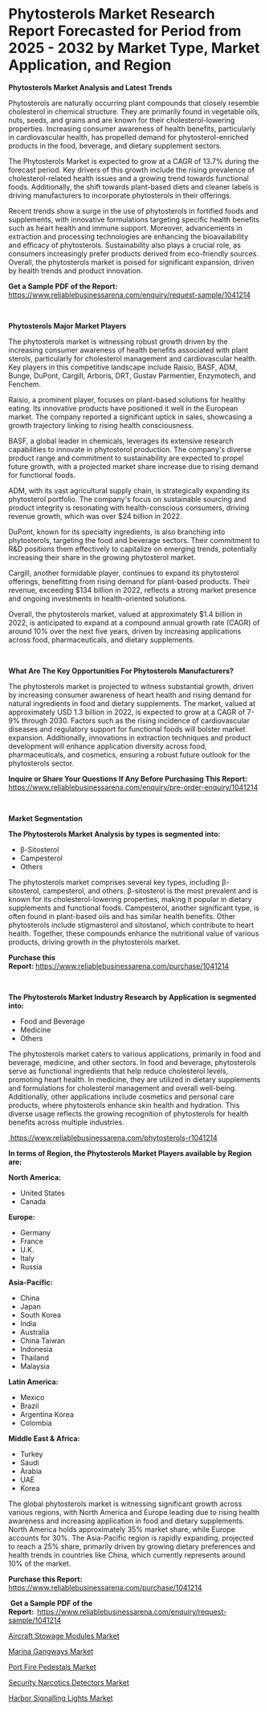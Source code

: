 <p><h1>Phytosterols Market Research Report Forecasted for Period from 2025 -  2032 by Market Type, Market Application, and Region</h1></p><p><strong>Phytosterols Market Analysis and Latest Trends</strong></p>
<p><p>Phytosterols are naturally occurring plant compounds that closely resemble cholesterol in chemical structure. They are primarily found in vegetable oils, nuts, seeds, and grains and are known for their cholesterol-lowering properties. Increasing consumer awareness of health benefits, particularly in cardiovascular health, has propelled demand for phytosterol-enriched products in the food, beverage, and dietary supplement sectors.</p><p>The Phytosterols Market is expected to grow at a CAGR of 13.7% during the forecast period. Key drivers of this growth include the rising prevalence of cholesterol-related health issues and a growing trend towards functional foods. Additionally, the shift towards plant-based diets and cleaner labels is driving manufacturers to incorporate phytosterols in their offerings.</p><p>Recent trends show a surge in the use of phytosterols in fortified foods and supplements, with innovative formulations targeting specific health benefits such as heart health and immune support. Moreover, advancements in extraction and processing technologies are enhancing the bioavailability and efficacy of phytosterols. Sustainability also plays a crucial role, as consumers increasingly prefer products derived from eco-friendly sources. Overall, the phytosterols market is poised for significant expansion, driven by health trends and product innovation.</p></p>
<p><strong>Get a Sample PDF of the Report:&nbsp;</strong> <a href="https://www.reliablebusinessarena.com/enquiry/request-sample/1041214?utm_campaign=3186&utm_medium=2&utm_source=Github&utm_content=ia&utm_term=01042025&utm_id=phytosterols">https://www.reliablebusinessarena.com/enquiry/request-sample/1041214</a></p>
<p>&nbsp;</p>
<p><strong>Phytosterols Major Market Players</strong></p>
<p><p>The phytosterols market is witnessing robust growth driven by the increasing consumer awareness of health benefits associated with plant sterols, particularly for cholesterol management and cardiovascular health. Key players in this competitive landscape include Raisio, BASF, ADM, Bunge, DuPont, Cargill, Arboris, DRT, Gustav Parmentier, Enzymotech, and Fenchem.</p><p>Raisio, a prominent player, focuses on plant-based solutions for healthy eating. Its innovative products have positioned it well in the European market. The company reported a significant uptick in sales, showcasing a growth trajectory linking to rising health consciousness.</p><p>BASF, a global leader in chemicals, leverages its extensive research capabilities to innovate in phytosterol production. The company's diverse product range and commitment to sustainability are expected to propel future growth, with a projected market share increase due to rising demand for functional foods.</p><p>ADM, with its vast agricultural supply chain, is strategically expanding its phytosterol portfolio. The company's focus on sustainable sourcing and product integrity is resonating with health-conscious consumers, driving revenue growth, which was over $24 billion in 2022.</p><p>DuPont, known for its specialty ingredients, is also branching into phytosterols, targeting the food and beverage sectors. Their commitment to R&D positions them effectively to capitalize on emerging trends, potentially increasing their share in the growing phytosterol market.</p><p>Cargill, another formidable player, continues to expand its phytosterol offerings, benefitting from rising demand for plant-based products. Their revenue, exceeding $134 billion in 2022, reflects a strong market presence and ongoing investments in health-oriented solutions.</p><p>Overall, the phytosterols market, valued at approximately $1.4 billion in 2022, is anticipated to expand at a compound annual growth rate (CAGR) of around 10% over the next five years, driven by increasing applications across food, pharmaceuticals, and dietary supplements.</p></p>
<p>&nbsp;</p>
<p><strong>What Are The Key Opportunities For Phytosterols Manufacturers?</strong></p>
<p><p>The phytosterols market is projected to witness substantial growth, driven by increasing consumer awareness of heart health and rising demand for natural ingredients in food and dietary supplements. The market, valued at approximately USD 1.3 billion in 2022, is expected to grow at a CAGR of 7-9% through 2030. Factors such as the rising incidence of cardiovascular diseases and regulatory support for functional foods will bolster market expansion. Additionally, innovations in extraction techniques and product development will enhance application diversity across food, pharmaceuticals, and cosmetics, ensuring a robust future outlook for the phytosterols sector.</p></p>
<p><strong>Inquire or Share Your Questions If Any Before Purchasing This Report:</strong> <a href="https://www.reliablebusinessarena.com/enquiry/pre-order-enquiry/1041214?utm_campaign=3186&utm_medium=2&utm_source=Github&utm_content=ia&utm_term=01042025&utm_id=phytosterols">https://www.reliablebusinessarena.com/enquiry/pre-order-enquiry/1041214</a></p>
<p>&nbsp;</p>
<p><strong>Market Segmentation</strong></p>
<p><strong>The Phytosterols Market Analysis by types is segmented into:</strong></p>
<p><ul><li>β-Sitosterol</li><li>Campesterol</li><li>Others</li></ul></p>
<p><p>The phytosterols market comprises several key types, including β-sitosterol, campesterol, and others. β-sitosterol is the most prevalent and is known for its cholesterol-lowering properties, making it popular in dietary supplements and functional foods. Campesterol, another significant type, is often found in plant-based oils and has similar health benefits. Other phytosterols include stigmasterol and sitostanol, which contribute to heart health. Together, these compounds enhance the nutritional value of various products, driving growth in the phytosterols market.</p></p>
<p><strong>Purchase this Report:&nbsp;</strong><a href="https://www.reliablebusinessarena.com/purchase/1041214?utm_campaign=3186&utm_medium=2&utm_source=Github&utm_content=ia&utm_term=01042025&utm_id=phytosterols">https://www.reliablebusinessarena.com/purchase/1041214</a></p>
<p>&nbsp;</p>
<p><strong>The Phytosterols Market Industry Research by Application is segmented into:</strong></p>
<p><ul><li>Food and Beverage</li><li>Medicine</li><li>Others</li></ul></p>
<p><p>The phytosterols market caters to various applications, primarily in food and beverage, medicine, and other sectors. In food and beverage, phytosterols serve as functional ingredients that help reduce cholesterol levels, promoting heart health. In medicine, they are utilized in dietary supplements and formulations for cholesterol management and overall well-being. Additionally, other applications include cosmetics and personal care products, where phytosterols enhance skin health and hydration. This diverse usage reflects the growing recognition of phytosterols for health benefits across multiple industries.</p></p>
<p><a href="https://www.reliablebusinessarena.com/phytosterols-r1041214?utm_campaign=3186&utm_medium=2&utm_source=Github&utm_content=ia&utm_term=01042025&utm_id=phytosterols">&nbsp;https://www.reliablebusinessarena.com/phytosterols-r1041214</a></p>
<p><strong>In terms of Region, the Phytosterols Market Players available by Region are:</strong></p>
<p>
    <p> <strong> North America: </strong>
        <ul>
            <li>United States</li>
            <li>Canada</li>
        </ul>
        </p> 
    <p> <strong> Europe: </strong>
        <ul>
            <li>Germany</li>
            <li>France</li>
            <li>U.K.</li>
            <li>Italy</li>
            <li>Russia</li>
        </ul>
        </p> 
    <p> <strong> Asia-Pacific: </strong>
        <ul>
            <li>China</li>
            <li>Japan</li>
            <li>South Korea</li>
            <li>India</li>
            <li>Australia</li>
            <li>China Taiwan</li>
            <li>Indonesia</li>
            <li>Thailand</li>
            <li>Malaysia</li>
        </ul>
        </p> 
    <p> <strong> Latin America: </strong>
        <ul>
            <li>Mexico</li>
            <li>Brazil</li>
            <li>Argentina Korea</li>
            <li>Colombia</li>
        </ul>
        </p> 
    <p> <strong> Middle East & Africa: </strong>
        <ul>
            <li>Turkey</li>
            <li>Saudi</li>
            <li>Arabia</li>
            <li>UAE</li>
            <li>Korea</li>
        </ul>
    </p>
    </p>
<p><p>The global phytosterols market is witnessing significant growth across various regions, with North America and Europe leading due to rising health awareness and increasing application in food and dietary supplements. North America holds approximately 35% market share, while Europe accounts for 30%. The Asia-Pacific region is rapidly expanding, projected to reach a 25% share, primarily driven by growing dietary preferences and health trends in countries like China, which currently represents around 10% of the market.</p></p>
<p><strong>Purchase this Report: </strong><a href="https://www.reliablebusinessarena.com/purchase/1041214?utm_campaign=3186&utm_medium=2&utm_source=Github&utm_content=ia&utm_term=01042025&utm_id=phytosterols">https://www.reliablebusinessarena.com/purchase/1041214</a></p>
<p>&nbsp;<strong>Get a Sample PDF of the Report:&nbsp;&nbsp;</strong><a href="https://www.reliablebusinessarena.com/enquiry/request-sample/1041214?utm_campaign=3186&utm_medium=2&utm_source=Github&utm_content=ia&utm_term=01042025&utm_id=phytosterols">https://www.reliablebusinessarena.com/enquiry/request-sample/1041214</a></p>
<p><strong></strong></p>
<p><p><a href="https://www.linkedin.com/pulse/aircraft-stowage-modules-market-analysis-application-sale-imyuf?utm_campaign=3186&utm_medium=2&utm_source=Github&utm_content=ia&utm_term=01042025&utm_id=phytosterols">Aircraft Stowage Modules Market</a></p><p><a href="https://www.linkedin.com/pulse/accurate-data-marina-gangways-market-size-share-volume-growth-hr6hf?utm_campaign=3186&utm_medium=2&utm_source=Github&utm_content=ia&utm_term=01042025&utm_id=phytosterols">Marina Gangways Market</a></p><p><a href="https://www.linkedin.com/pulse/port-fire-pedestals-market-expected-see-rapid-expansion-wg1ff?utm_campaign=3186&utm_medium=2&utm_source=Github&utm_content=ia&utm_term=01042025&utm_id=phytosterols">Port Fire Pedestals Market</a></p><p><a href="https://www.linkedin.com/pulse/security-narcotics-detectors-market-analysis-anticipated-10-cagr-l4o0f?utm_campaign=3186&utm_medium=2&utm_source=Github&utm_content=ia&utm_term=01042025&utm_id=phytosterols">Security Narcotics Detectors Market</a></p><p><a href="https://www.linkedin.com/pulse/harbor-signalling-lights-market-analysis-new-trends-size-2ttkf?utm_campaign=3186&utm_medium=2&utm_source=Github&utm_content=ia&utm_term=01042025&utm_id=phytosterols">Harbor Signalling Lights Market</a></p></p>